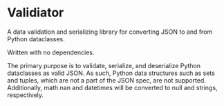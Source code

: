 # Validiator
A data validation and serializing library for converting JSON to and from Python dataclasses.

Written with no dependencies.

The primary purpose is to validate, serialize, and deserialize Python dataclasses as valid JSON. As such, Python data structures such as sets and tuples, which are not a part of the JSON spec, are not supported. Additionally, math.nan and datetimes will be converted to null and strings, respectively.

